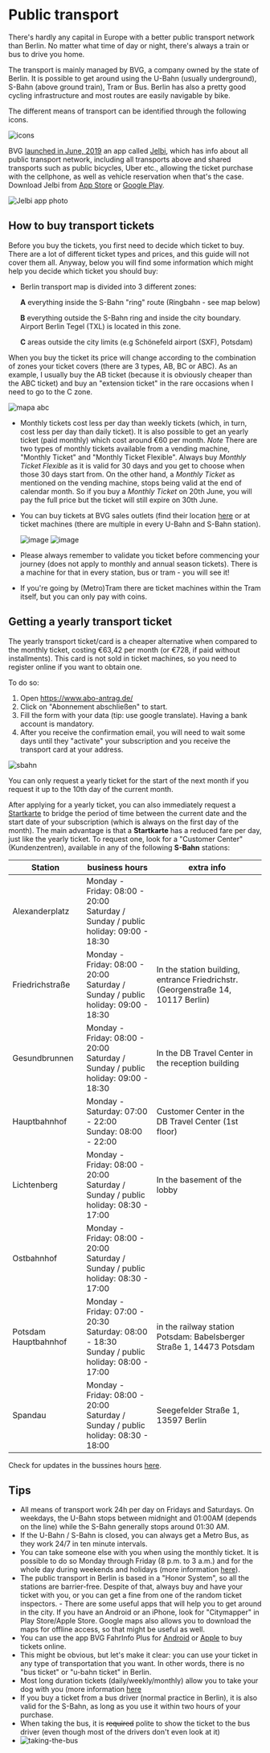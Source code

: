 # Public transport

There's hardly any capital in Europe with a better public transport network than Berlin. No matter what time of day or night, there's always a train or bus to drive you home.

The transport is mainly managed by BVG, a company owned by the state of Berlin. It is possible to get around using the U-Bahn (usually underground), S-Bahn (above ground train), Tram or Bus. Berlin has also a pretty good cycling infrastructure and most routes are easily navigable by bike.

The different means of transport can be identified through the following icons.

![icons](https://cloud.githubusercontent.com/assets/2975955/17560078/fd119d6e-5f20-11e6-9bea-dea79e3aa4db.png)

BVG [launched in June, 2019](https://www.trafi.com/site/press-release/trafi-bvgs-all-in-one-mobility-app-jelbi-goes-live-in-berlin) an app called [Jelbi](https://www.jelbi.de/), which has info about all public transport network, including all transports above and shared transports such as public bicycles, Uber etc., allowing the ticket purchase with the cellphone, as well as vehicle reservation when that's the case. Download Jelbi from [App Store](https://apps.apple.com/pt/app/jelbi/id1451106402) or [Google Play](https://play.google.com/store/apps/details?id=com.trafi.whitelabel.bvg&hl=en_US).

![Jelbi app photo](https://assets.website-files.com/59b979e35daa830001026d41/5cfe7c8c65ffacc8c4df8e78_jelbi-p-1080.jpeg)

## How to buy transport tickets

Before you buy the tickets, you first need to decide which ticket to buy. There are a lot of different ticket types and prices, and this guide will not cover them all. Anyway, below you will find some information which might help you decide which ticket you should buy:

- Berlin transport map is divided into 3 different zones:

  **A** everything inside the S-Bahn "ring" route (Ringbahn - see map below)

  **B** everything outside the S-Bahn ring and inside the city boundary. Airport Berlin Tegel (TXL) is located in this zone.

  **C** areas outside the city limits (e.g Schönefeld airport (SXF), Potsdam)

When you buy the ticket its price will change according to the combination of zones your ticket covers (there are 3 types, AB, BC or ABC). As an example, I usually buy the AB ticket (because it is obviously cheaper than the ABC ticket) and buy an "extension ticket" in the rare occasions when I need to go to the C zone.

![mapa abc](https://cloud.githubusercontent.com/assets/2975955/17400833/81c83ad0-5a4a-11e6-9e8e-e4e1731cb51c.png)

- Monthly tickets cost less per day than weekly tickets (which, in turn, cost less per day than daily ticket). It is also possible to get an yearly ticket (paid monthly) which cost around €60 per month. *Note* There are two types of monthly tickets available from a vending machine, "Monthly Ticket" and "Monthly Ticket Flexible". Always buy *Monthly Ticket Flexible* as it is valid for 30 days and you get to choose when those 30 days start from. On the other hand, a _Monthly Ticket_ as mentioned on the vending machine, stops being valid at the end of calendar month. So if you buy a _Monthly Ticket_ on 20th June, you will pay the full price but the ticket will still expire on 30th June. 

- You can buy tickets at BVG sales outlets (find their location [here](https://www.bvg.de/en/Tickets/Other-ways-to-buy/At-sales-outlets) or at ticket machines (there are multiple in every U-Bahn and S-Bahn station).

  ![image](https://cloud.githubusercontent.com/assets/2975955/17400420/07babecc-5a48-11e6-8303-e837b419a7b8.png)
  ![image](https://cloud.githubusercontent.com/assets/2975955/21357252/d11d403e-c6d4-11e6-9c5e-7d1e3e68efbf.png)

- Please always remember to validate  you ticket before commencing your journey (does not apply to monthly and annual season tickets). There is a machine for that in every station, bus or tram - you will see it!

- If you're going by (Metro)Tram there are ticket machines within the Tram itself, but you can only pay with coins.

## Getting a yearly transport ticket

The yearly transport ticket/card is a cheaper alternative when compared to the monthly ticket, costing €63,42 per month (or €728, if paid without installments).
This card is not sold in ticket machines, so you need to register online if you want to obtain one.

To do so:

  1. Open https://www.abo-antrag.de/
  2. Click on "Abonnement abschließen" to start.
  3. Fill the form with your data (tip: use google translate). Having a bank account is mandatory.
  4. After you receive the confirmation email, you will need to wait some days until they "activate" your subscription and you receive the transport card at your address.

![sbahn](https://cloud.githubusercontent.com/assets/2975955/21577255/c1620f34-cf54-11e6-9859-ebad96aca928.gif)

You can only request a yearly ticket for the start of the next month if you request it up to the 10th day of the current month.

After applying for a yearly ticket, you can also immediately request a [Startkarte](https://sbahn.berlin/tickets/vbb-ticket-im-abo/startkarte/) to bridge the period of time between the current date and the start date of your subscription (which is always on the first day of the month). The main advantage is that a **Startkarte** has a reduced fare per day, just like the yearly ticket. To request one, look for a "Customer Center" (Kundenzentren), available in any of the following **S-Bahn** stations:

| Station | business hours | extra info |
|--- |----- |----- |
| Alexanderplatz | Monday - Friday: 08:00 - 20:00<br>Saturday / Sunday / public holiday: 09:00 - 18:30||
| Friedrichstraße | Monday - Friday: 08:00 - 20:00<br>Saturday / Sunday / public holiday: 09:00 - 18:30| In the station building, entrance Friedrichstr. (Georgenstraße 14, 10117 Berlin) |
| Gesundbrunnen | Monday - Friday: 08:00 - 20:00<br>Saturday / Sunday / public holiday: 09:00 - 18:30| In the DB Travel Center in the reception building |
| Hauptbahnhof | Monday - Saturday: 07:00 - 22:00<br>Sunday: 08:00 - 22:00| Customer Center in the DB Travel Center (1st floor)|
| Lichtenberg | Monday - Friday: 08:00 - 20:00<br>Saturday / Sunday / public holiday: 08:30 - 17:00 | In the basement of the lobby |
| Ostbahnhof | Monday - Friday: 08:00 - 20:00<br>Saturday / Sunday / public holiday: 08:30 - 17:00||
| Potsdam Hauptbahnhof | Monday - Friday: 07:00 - 20:30<br>Saturday: 08:00 - 18:30<br>Sunday / public holiday: 08:00 - 17:00|in the railway station Potsdam: Babelsberger Straße 1, 14473 Potsdam|
| Spandau | Monday - Friday: 08:00 - 20:00<br>Saturday / Sunday / public holiday: 08:30 - 18:00 | Seegefelder Straße 1, 13597 Berlin |

Check for updates in the bussines hours [here](https://sbahn.berlin/tickets/verkauf-kontakt/verkaufsstellen/).

## Tips

- All means of transport work 24h per day on Fridays and Saturdays. On weekdays, the U-Bahn stops between midnight and 01:00AM (depends on the line) while the S-Bahn generally stops around 01:30 AM.
- If the U-Bahn / S-Bahn is closed, you can always get a Metro Bus, as they work 24/7 in ten minute intervals.
- You can take someone else with you when using the monthly ticket. It is possible to do so Monday through Friday (8 p.m. to 3 a.m.) and for the whole day during weekends and holidays (more information [here](http://www.s-bahn-berlin.de/aboundtickets/vbb_umweltkarte_im_abo.htm)).
- The public transport in Berlin is based in a "Honor System", so all the stations are barrier-free. Despite of that, always buy and have your ticket with you, or you can get a fine from one of the random ticket inspectors.  - There are some useful apps that will help you to get around in the city. If you have an Android or an iPhone, look for "Citymapper" in Play Store/Apple Store. Google maps also allows you to download the maps for offline access, so that might be useful as well.
- You can use the app BVG FahrInfo Plus for [Android](https://play.google.com/store/apps/details?id=de.eos.uptrade.android.fahrinfo.berlin) or [Apple](https://itunes.apple.com/de/app/bvg-fahrinfo-plus-berlin/id284971745?l=en&mt=8) to buy tickets online.
- This might be obvious, but let's make it clear: you can use your ticket in any type of transportation that you want. In other words, there is no "bus ticket" or "u-bahn ticket" in Berlin.
- Most long duration tickets (daily/weekly/monthly) allow you to take your dog with you (more information [here](https://www.bvg.de/en/Tickets/conditions-of-carriage)
- If you buy a ticket from a bus driver (normal practice in Berlin), it is also valid for the S-Bahn, as long as you use it within two hours of your purchase.
- When taking the bus, it is ~~required~~ polite to show the ticket to the bus driver (even though most of the drivers don't even look at it)
- ![taking-the-bus](https://cloud.githubusercontent.com/assets/2975955/21542148/17b0b326-cdbc-11e6-9496-6f886919a271.gif)
